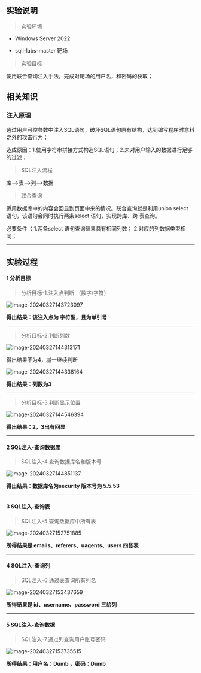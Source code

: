 ## 实验说明

> 实验环境

- Windows Server 2022

- sqli-labs-master 靶场

  


> 实验目标

使用联合查询注入手法，完成对靶场的用户名，和密码的获取；



## 相关知识

### 注入原理

通过用户可控参数中注入SQL语句，破坏SQL语句原有结构，达到编写程序时意料之外的攻击行为；

造成原因：1.使用字符串拼接方式构造SQL语句；2.未对用户输入的数据进行足够的过滤；

> SQL注入流程

库-->表-->列-->数据

> 联合查询

适用数据库中的内容会回显到页面中来的情况。联合查询就是利用union select 语句，该语句会同时执行两条select 语句，实现跨库、跨 表查询。

必要条件 ：1.两条select 语句查询结果具有相同列数； 2.对应的列数据类型相同；

---



## 实验过程

#### 1 分析目标

> 分析目标-1.注入点判断 （数字/字符）

<img src="https://typora-picgo-push.oss-cn-hangzhou.aliyuncs.com/img-for-typora/image-20240327143723097.png" alt="image-20240327143723097"  />

**得出结果：该注入点为 字符型，且为单引号**

---

> 分析目标-2.判断列数

<img src="https://typora-picgo-push.oss-cn-hangzhou.aliyuncs.com/img-for-typora/image-20240327144313171.png" alt="image-20240327144313171"  />

得出结果不为4，减一继续判断

<img src="https://typora-picgo-push.oss-cn-hangzhou.aliyuncs.com/img-for-typora/image-20240327144338164.png" alt="image-20240327144338164"  />

**得出结果：列数为3**

---

> 分析目标-3.判断显示位置

<img src="https://typora-picgo-push.oss-cn-hangzhou.aliyuncs.com/img-for-typora/image-20240327144546394.png" alt="image-20240327144546394"  />

**得出结果：2，3出有回显**

---



#### 2 SQL注入-查询数据库

> SQL注入-4.查询数据库名和版本号

<img src="https://typora-picgo-push.oss-cn-hangzhou.aliyuncs.com/img-for-typora/image-20240327144851137.png" alt="image-20240327144851137"  />

**得出结果：数据库名为security 版本号为 5.5.53**

---

#### 3 SQL注入-查询表

> SQL注入-5.查询数据库中所有表

![image-20240327152751885](https://typora-picgo-push.oss-cn-hangzhou.aliyuncs.com/img-for-typora/image-20240327152751885.png)

**所得结果是 emails、referers、uagents、users 四张表**

---

#### 4 SQL注入-查询列

> SQL注入-6.通过表查询所有列名

![image-20240327153437659](https://typora-picgo-push.oss-cn-hangzhou.aliyuncs.com/img-for-typora/image-20240327153437659.png)

**所得结果是 id、username、password 三给列**

---

#### 5 SQL注入-查询数据

> SQL注入-7.通过列查询用户账号密码

![image-20240327153735515](https://typora-picgo-push.oss-cn-hangzhou.aliyuncs.com/img-for-typora/image-20240327153735515.png)

**所得结果：用户名：Dumb ，密码：Dumb**
